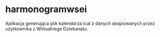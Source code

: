 # harmonogramwsei
Aplikacja generująca plik kalendarza ical z danych skopiowanych przez użytkownika z Wirtualnego Dziekanatu.

